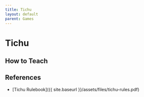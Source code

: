 ```yaml
---
title: Tichu
layout: default
parent: Games
---
```

# Tichu

## How to Teach

## References

- [Tichu Rulebook]({{ site.baseurl }}/assets/files/tichu-rules.pdf)